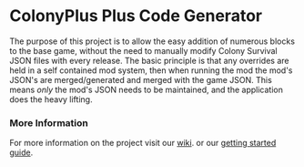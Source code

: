 # ColonyPlus Plus Code Generator

The purpose of this project is to allow the easy addition of numerous blocks to the base game, without the need to manually modify Colony Survival JSON files with every release. The basic principle is that any overrides are held in a self contained mod system, then when running the mod the mod's JSON's are merged/generated and merged with the game JSON. This means *only* the mod's JSON needs to be maintained, and the application does the heavy lifting.


### More Information

For more information on the project visit our [wiki](https://colonyplusplus.github.io/ColonyPlusPlus-Generator/).  or our [getting started guide](https://colonyplusplus.github.io/ColonyPlusPlus-Generator/getting-started.md). 
